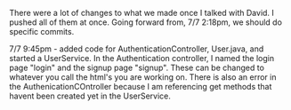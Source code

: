 There were a lot of changes to what we made once I talked with David. I pushed all of them at once. Going forward from, 7/7 2:18pm, we should do specific commits.

7/7 9:45pm - added code for AuthenticationController, User.java, and started a UserService. In the Authentication controller, I named the login page "login" and the signup page "signup". These can be changed to whatever you call the html's you are working on. There is also an error in the AuthenicationCOntroller because I am referencing get methods that havent been created yet in the UserService.